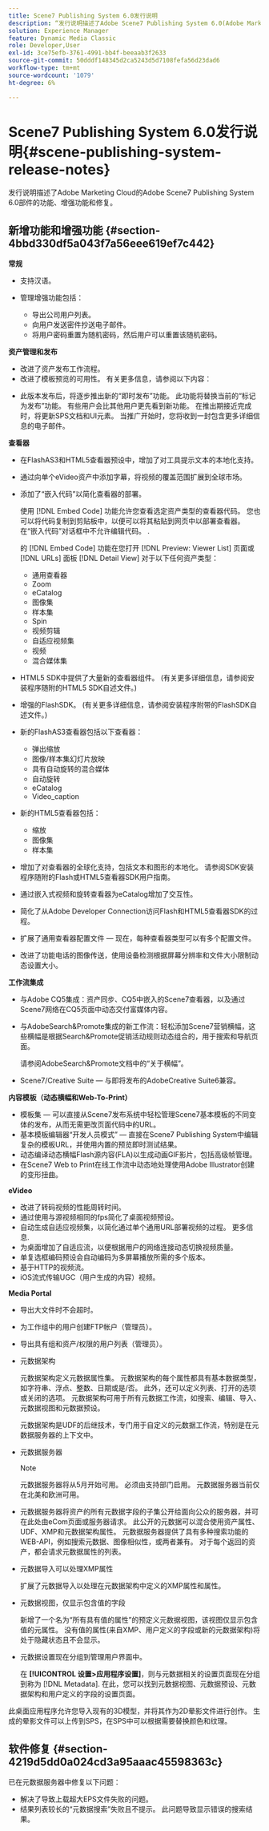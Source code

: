```yaml
---
title: Scene7 Publishing System 6.0发行说明
description: “发行说明描述了Adobe Scene7 Publishing System 6.0(Adobe Marketing Cloud中Adobe Experience Manager解决方案的一部分)的功能、增强功能和修复。”
solution: Experience Manager
feature: Dynamic Media Classic
role: Developer,User
exl-id: 3ce75efb-3761-4991-bb4f-beeaab3f2633
source-git-commit: 50dddf148345d2ca5243d5d7108fefa56d23dad6
workflow-type: tm+mt
source-wordcount: '1079'
ht-degree: 6%

---
```


# Scene7 Publishing System 6.0发行说明{#scene-publishing-system-release-notes}

发行说明描述了Adobe Marketing Cloud的Adobe Scene7 Publishing System 6.0部件的功能、增强功能和修复。

## 新增功能和增强功能 {#section-4bbd330df5a043f7a56eee619ef7c442}

**常规**

* 支持汉语。
* 管理增强功能包括：

   * 导出公司用户列表。
   * 向用户发送密件抄送电子邮件。
   * 将用户密码重置为随机密码，然后用户可以重置该随机密码。

<!--       [More information](http://help.adobe.com/en_US/scene7/using/WS662101DF-D697-47a7-A7D8-B52FD8E94438.html). -->

**资产管理和发布**

* 改进了资产发布工作流程。 <!-- [More information](http://help.adobe.com/en_US/scene7/using/WS3673AD39-098B-4f08-8A24-CA51261B7366.html). -->
* 改进了模板预览的可用性。 有关更多信息，请参阅以下内容：

<!--   [Configuring default viewers](http://help.adobe.com/en_US/scene7/using/WS98ca2e6790647c06-76b2d0e0135685cd4a8-8000.html)

  [Previewing an asset based on viewer platform type](http://help.adobe.com/en_US/scene7/using/WS98ca2e6790647c06-2ce305113564963202-7fff.html)

  [Previewing an image asset based on its image preset](http://help.adobe.com/en_US/scene7/using/WS98ca2e6790647c06-2ce305113564963202-7ffe.html) -->

* 此版本发布后，将逐步推出新的“即时发布”功能。 此功能将替换当前的“标记为发布”功能。 有些用户会比其他用户更先看到新功能。 在推出期接近完成时，将更新SPS文档和UI元素。 当推广开始时，您将收到一封包含更多详细信息的电子邮件。

**查看器**

* 在FlashAS3和HTML5查看器预设中，增加了对工具提示文本的本地化支持。
* 通过向单个eVideo资产中添加字幕，将视频的覆盖范围扩展到全球市场。
* 添加了“嵌入代码”以简化查看器的部署。

   使用 [!DNL Embed Code] 功能允许您查看选定资产类型的查看器代码。 您也可以将代码复制到剪贴板中，以便可以将其粘贴到网页中以部署查看器。在“嵌入代码”对话框中不允许编辑代码。 .

   的 [!DNL Embed Code] 功能在您打开 [!DNL Preview: Viewer List] 页面或 [!DNL URLs] 面板 [!DNL Detail View] 对于以下任何资产类型：

   * 通用查看器
   * Zoom
   * eCatalog
   * 图像集
   * 样本集
   * Spin
   * 视频剪辑
   * 自适应视频集
   * 视频
   * 混合媒体集

<!--   [More information](http://help.adobe.com/en_US/scene7/using/WS98ca2e6790647c06-2ce305113564963202-7fff.html) -->

* HTML5 SDK中提供了大量新的查看器组件。 (有关更多详细信息，请参阅安装程序随附的HTML5 SDK自述文件。)
* 增强的FlashSDK。 (有关更多详细信息，请参阅安装程序附带的FlashSDK自述文件。)
* 新的FlashAS3查看器包括以下查看器：

   * 弹出缩放
   * 图像/样本集幻灯片放映
   * 具有自动旋转的混合媒体
   * 自动旋转
   * eCatalog
   * Video_caption

* 新的HTML5查看器包括：

   * 缩放
   * 图像集
   * 样本集

* 增加了对查看器的全球化支持，包括文本和图形的本地化。 请参阅SDK安装程序随附的Flash或HTML5查看器SDK用户指南。
* 通过嵌入式视频和旋转查看器为eCatalog增加了交互性。
* 简化了从Adobe Developer Connection访问Flash和HTML5查看器SDK的过程。 <!-- [More information](http://help.adobe.com/en_US/scene7/using/WSd4272150f67705c11b002eec12fcba4dee6-8000.html). -->
* 扩展了通用查看器配置文件 — 现在，每种查看器类型可以有多个配置文件。 <!-- [More information](http://help.adobe.com/en_US/scene7/using/WS1c46793299cf21d73076df86131b02b67e8-8000.html). -->
* 改进了功能电话的图像传送，使用设备检测根据屏幕分辨率和文件大小限制动态设置大小。 <!-- [More information](http://help.adobe.com/en_US/scene7/using/WS1c46793299cf21d7-6ad692c9131d90d137a-8000.html). -->

**工作流集成**

* 与Adobe CQ5集成：资产同步、CQ5中嵌入的Scene7查看器，以及通过Scene7网络在CQ5页面中动态交付富媒体内容。
* 与AdobeSearch&amp;Promote集成的新工作流：轻松添加Scene7营销横幅，这些横幅是根据Search&amp;Promote促销活动规则动态组合的，用于搜索和导航页面。

   请参阅AdobeSearch&amp;Promote文档中的“关于横幅”。

* Scene7/Creative Suite — 与即将发布的AdobeCreative Suite6兼容。

**内容模板（动态横幅和Web-To-Print）**

* 模板集 — 可以直接从Scene7发布系统中轻松管理Scene7基本模板的不同变体的发布，从而无需更改页面代码中的URL。 <!-- [More information](http://help.adobe.com/en_US/scene7/using/WSd968ca97bf00cf72-5eede3a113268dc80f5-8000.html).  -->
* 基本模板编辑器“开发人员模式” — 直接在Scene7 Publishing System中编辑复杂的模板URL，并使用内置的预览即时测试结果。
* 动态编译动态横幅Flash源内容(FLA)以生成动画GIF影片，包括高级帧管理。 <!-- [More information](http://help.adobe.com/en_US/scene7/using/WSd968ca97bf00cf72-5eedd3a113268dc80f4-8000.html).  -->
* 在Scene7 Web to Print在线工作流中动态地处理使用Adobe Illustrator创建的变形扭曲。 <!-- [More information](http://help.adobe.com/en_US/scene7/using/WSef8d5860223939e2-d19776312a7267a200-8000.html#WSd968ca97bf00cf72-5eedd3a113268dc80f5-8000). -->

**eVideo**

* 改进了转码视频的性能周转时间。
* 通过使用与源视频相同的fps简化了桌面视频预设。 <!-- [More information](http://help.adobe.com/en_US/scene7/using/WSE86ACF2B-BD50-4c48-A1D7-9CD4405B62D0.html#WS1c46793299cf21d7-39fae9c1131ba8968f7-7fff).  -->
* 自动生成自适应视频集，以简化通过单个通用URL部署视频的过程。 更多信息. <!-- [More information](http://help.adobe.com/en_US/scene7/using/WS1c46793299cf21d7-6ad692c9131d90d137a-8000.html).  -->
* 为桌面增加了自适应流，以便根据用户的网络连接动态切换视频质量。 <!-- [More information](http://help.adobe.com/en_US/scene7/using/WS1c46793299cf21d7-6ad692c9131d90d137a-8000.html).  -->
* 单复选框编码预设会自动编码为多屏幕播放所需的多个版本。 <!-- [More information](http://help.adobe.com/en_US/scene7/using/WS1c46793299cf21d7-5abae30d131ddfed85f-8000.html).  -->
* 基于HTTP的视频流。 <!-- [More information](http://help.adobe.com/en_US/scene7/using/WS98ca2e6790647c0632156edd1369e58559f-8000.html).  -->
* iOS流式传输UGC（用户生成的内容）视频。 <!-- [More information](http://help.adobe.com/en_US/scene7/using/WSe8b0455615e2dc47-2df907a712f31201b35-8000.html). -->

**Media Portal**

* 导出大文件时不会超时。
* 为工作组中的用户创建FTP帐户（管理员）。
* 导出具有组和资产/权限的用户列表（管理员）。

* 元数据架构

   元数据架构定义元数据属性集。 元数据架构的每个属性都具有基本数据类型，如字符串、浮点、整数、日期或是/否。 此外，还可以定义列表、打开的选项或关闭的选项。 元数据架构可用于所有元数据工作流，如搜索、编辑、导入、元数据视图和元数据预设。 <!-- [More information](http://help.adobe.com/en_US/scene7/using/WS259993e42159a215-1c6a66df1265272619e-7fec.html#WSd968ca97bf03cf72-5e3dd3a113268dc80f5-8000). -->

   元数据架构是UDF的后继技术，专门用于自定义的元数据工作流，特别是在元数据服务器的上下文中。

* 元数据服务器

   >[!NOTE]
   >
   >元数据服务器将从5月开始可用。 必须由支持部门启用。 元数据服务器当前仅在北美和欧洲可用。

* 元数据服务器将资产的所有元数据字段的子集公开给面向公众的服务器，并可在此处由eCom页面或服务器请求。 此公开的元数据可以混合使用资产属性、UDF、XMP和元数据架构属性。 元数据服务器提供了具有多种搜索功能的WEB-API，例如搜索元数据、图像相似性，或两者兼有。 对于每个返回的资产，都会请求元数据属性的列表。 <!-- [More information](http://help.adobe.com/en_US/scene7/using/WS1ffbb36e209a6fc9-44279087131d3ad5622-8000.html). -->
* 元数据导入可以处理XMP属性

   扩展了元数据导入以处理在元数据架构中定义的XMP属性和属性。
* 元数据视图，仅显示包含值的字段

   新增了一个名为“所有具有值的属性”的预定义元数据视图，该视图仅显示包含值的元属性。 没有值的属性(来自XMP、用户定义的字段或新的元数据架构)将处于隐藏状态且不会显示。
* 元数据设置现在分组到管理用户界面中。

   在 **[!UICONTROL 设置>应用程序设置]**，则与元数据相关的设置页面现在分组到称为 [!DNL Metadata]. 在此，您可以找到元数据视图、元数据预设、元数据架构和用户定义的字段的设置页面。

此桌面应用程序允许您导入现有的3D模型，并将其作为2D晕影文件进行创作。 生成的晕影文件可以上传到SPS，在SPS中可以根据需要替换颜色和纹理。

## 软件修复 {#section-4219d5dd0a024cd3a95aaac45598363c}

已在元数据服务器中修复以下问题：

* 解决了导致上载超大EPS文件失败的问题。
* 结果列表较长的“元数据搜索”失败且不提示。 此问题导致显示错误的搜索结果。
